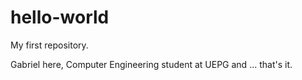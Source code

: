 # hello-world
My first repository.

Gabriel here, Computer Engineering student at UEPG and ... that's it.
